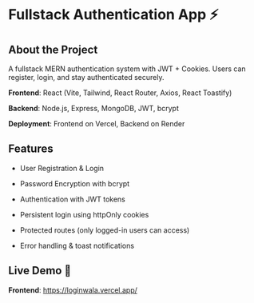 # Fullstack Authentication App ⚡

## About the Project 

A fullstack MERN authentication system with JWT + Cookies.
Users can register, login, and stay authenticated securely.

**Frontend**: React (Vite, Tailwind, React Router, Axios, React Toastify)

**Backend**: Node.js, Express, MongoDB, JWT, bcrypt

**Deployment**: Frontend on Vercel, Backend on Render

## Features

- User Registration & Login

- Password Encryption with bcrypt

- Authentication with JWT tokens

- Persistent login using httpOnly cookies

- Protected routes (only logged-in users can access)

- Error handling & toast notifications

## Live Demo 🔗

**Frontend**: https://loginwala.vercel.app/
